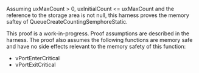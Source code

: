 Assuming uxMaxCount > 0, uxInitialCount <= uxMaxCount and the reference to the
storage area is not null, this harness proves the memory saftey of
QueueCreateCountingSemphoreStatic.

This proof is a work-in-progress. Proof assumptions are described in the
harness. The proof also assumes the following functions are memory safe and have
no side effects relevant to the memory safety of this function:

-   vPortEnterCritical
-   vPortExitCritical
